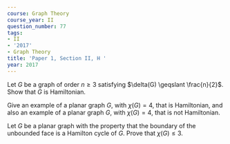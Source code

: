 ```yaml
---
course: Graph Theory
course_year: II
question_number: 77
tags:
- II
- '2017'
- Graph Theory
title: 'Paper 1, Section II, H '
year: 2017
---
```




Let $G$ be a graph of order $n \geqslant 3$ satisfying $\delta(G) \geqslant \frac{n}{2}$. Show that $G$ is Hamiltonian.

Give an example of a planar graph $G$, with $\chi(G)=4$, that is Hamiltonian, and also an example of a planar graph $G$, with $\chi(G)=4$, that is not Hamiltonian.

Let $G$ be a planar graph with the property that the boundary of the unbounded face is a Hamilton cycle of $G$. Prove that $\chi(G) \leqslant 3$.